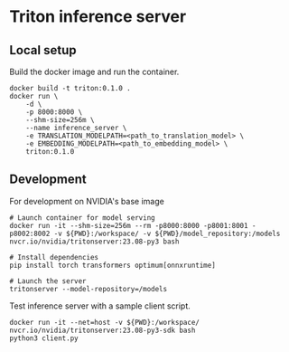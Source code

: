 # Triton inference server

## Local setup

Build the docker image and run the container.

```
docker build -t triton:0.1.0 .
docker run \
    -d \
    -p 8000:8000 \
    --shm-size=256m \
    --name inference_server \
    -e TRANSLATION_MODELPATH=<path_to_translation_model> \
    -e EMBEDDING_MODELPATH=<path_to_embedding_model> \
    triton:0.1.0
```

## Development

For development on NVIDIA's base image

```
# Launch container for model serving
docker run -it --shm-size=256m --rm -p8000:8000 -p8001:8001 -p8002:8002 -v ${PWD}:/workspace/ -v ${PWD}/model_repository:/models nvcr.io/nvidia/tritonserver:23.08-py3 bash

# Install dependencies
pip install torch transformers optimum[onnxruntime]

# Launch the server
tritonserver --model-repository=/models
```

Test inference server with a sample client script.

```
docker run -it --net=host -v ${PWD}:/workspace/ nvcr.io/nvidia/tritonserver:23.08-py3-sdk bash
python3 client.py
```
